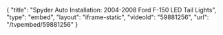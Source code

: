 {
    "title": "Spyder Auto Installation: 2004-2008 Ford F-150 LED Tail Lights",
    "type": "embed",
    "layout": "iframe-static",
    "videoId": "59881256",
    "url": "\/tvpembed\/59881256"
}